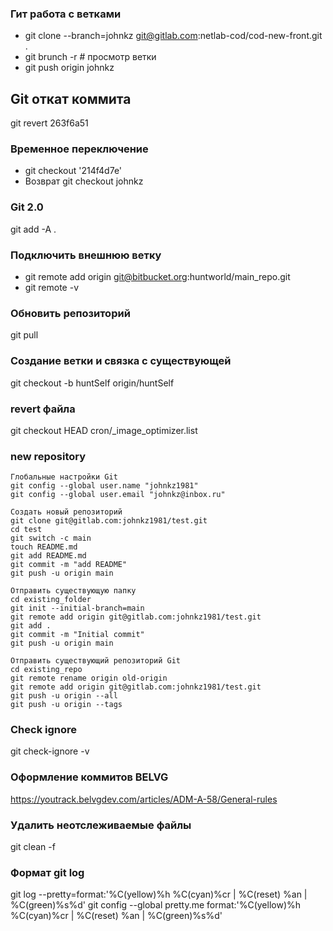### Гит работа с ветками
* git clone --branch=johnkz git@gitlab.com:netlab-cod/cod-new-front.git .
* git brunch -r # просмотр ветки
* git push origin johnkz
## Git откат коммита 
git revert 263f6a51
 ### Временное переключение
* git checkout '214f4d7e'
* Возврат git checkout johnkz
### Git 2.0
git add -A .

### Подключить внешнюю ветку
* git remote add origin git@bitbucket.org:huntworld/main_repo.git
* git remote -v

### Обновить репозиторий
git pull
### Создание ветки и связка с существующей
git checkout -b huntSelf origin/huntSelf

### revert файла
git checkout HEAD cron/_image_optimizer.list 
### new repository
```
Глобальные настройки Git
git config --global user.name "johnkz1981"
git config --global user.email "johnkz@inbox.ru"

Создать новый репозиторий
git clone git@gitlab.com:johnkz1981/test.git
cd test
git switch -c main
touch README.md
git add README.md
git commit -m "add README"
git push -u origin main

Отправить существующую папку
cd existing_folder
git init --initial-branch=main
git remote add origin git@gitlab.com:johnkz1981/test.git
git add .
git commit -m "Initial commit"
git push -u origin main

Отправить существующий репозиторий Git
cd existing_repo
git remote rename origin old-origin
git remote add origin git@gitlab.com:johnkz1981/test.git
git push -u origin --all
git push -u origin --tags
```
### Check ignore
git check-ignore -v
### Оформление коммитов BELVG
https://youtrack.belvgdev.com/articles/ADM-A-58/General-rules
### Удалить неотслеживаемые файлы
git clean -f 

### Формат git log
git log --pretty=format:'%C(yellow)%h %C(cyan)%cr | %C(reset) %an | %C(green)%s%d'
git config --global pretty.me format:'%C(yellow)%h %C(cyan)%cr | %C(reset) %an | %C(green)%s%d'
